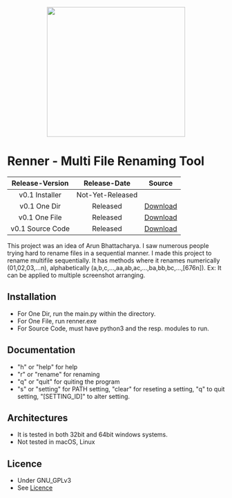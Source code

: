 <p align="center">
  <img width="320" height="300" src="https://github.com/Arun0A/Renner/blob/main/Renner.ico?raw=true">
</p>

# Renner - Multi File Renaming Tool

| Release-Version  | Release-Date  | Source |
| :--------------: |:-------------:|:------:|
| v0.1 Installer   | Not-Yet-Released |  |
| v0.1 One Dir     | Released | [Download](https://download-directory.github.io/?url=https%3A%2F%2Fgithub.com%2FArun0A%2FRenner%2Ftree%2Fmain%2FOneDir)|
| v0.1 One File    | Released | [Download](https://download-directory.github.io/?url=https%3A%2F%2Fgithub.com%2FArun0A%2FRenner%2Ftree%2Fmain%2FOneFile)|
| v0.1 Source Code | Released | [Download](https://download-directory.github.io/?url=https%3A%2F%2Fgithub.com%2FArun0A%2FRenner%2Ftree%2Fmain%2FCode)|

This project was an idea of Arun Bhattacharya. I saw numerous people trying hard to rename files in a sequential manner. I made this project to rename multifile sequentially. It has methods where it renames numerically (01,02,03,...n), alphabetically (a,b,c,...,aa,ab,ac,...,ba,bb,bc,...,[676n]). Ex: It can be applied to multiple screenshot arranging.

## Installation
- For One Dir, run the main.py within the directory.
- For One File, run renner.exe
- For Source Code, must have python3 and the resp. modules to run.

## Documentation
- "h" or "help" for help
- "r" or "rename" for renaming
- "q" or "quit" for quiting the program
- "s" or "setting" for PATH setting, "clear" for reseting a setting, "q" to quit setting, "[SETTING_ID]" to alter setting.

## Architectures
- It is tested in both 32bit and 64bit windows systems.
- Not tested in macOS, Linux

## Licence
- Under GNU_GPLv3
- See [Licence](https://github.com/Arun0A/Renner/blob/main/LICENSE)

